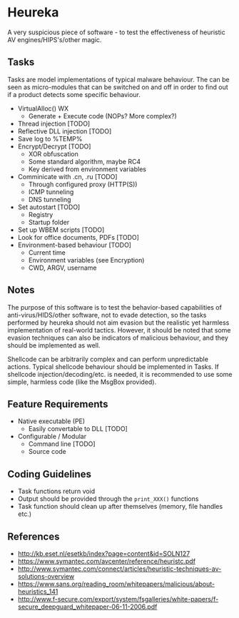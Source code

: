 Heureka
=======

A very suspicious piece of software - to test the effectiveness of heuristic AV engines/HIPS's/other magic.

Tasks
----- 

Tasks are model implementations of typical malware behaviour. The can be seen as micro-modules that can be switched on and off in order to find out if a product detects some specific behaviour.
	
  * VirtualAlloc() WX
    * Generate + Execute code (NOPs? More complex?)
  * Thread injection [TODO]
  * Reflective DLL injection [TODO]
  * Save log to %TEMP%
  * Encrypt/Decrypt [TODO]
    * XOR obfuscation 
    * Some standard algorithm, maybe RC4 
    * Key derived from environment variables 
  * Comminicate with .cn, .ru [TODO] 
    * Through configured proxy (HTTP(S))
    * ICMP tunneling
    * DNS tunneling
  * Set autostart [TODO]
    * Registry
    * Startup folder
  * Set up WBEM scripts [TODO]
  * Look for office documents, PDFs [TODO]
  * Environment-based behaviour [TODO]
    * Current time
    * Environment variables (see Encryption)
    * CWD, ARGV, username

## Notes

The purpose of this software is to test the behavior-based capabilities of anti-virus/HIDS/other software, not to evade detection, so the tasks performed by heureka should not aim evasion but the realistic yet harmless implementation of real-world tactics. However, it should be noted that some evasion techniques can also be indicators of malicious behaviour, and they should be implemented as well.

Shellcode can be arbitrarily complex and can perform unpredictable actions. Typical shellcode behaviour should be implemented in Tasks. If shellcode injection/decoding/etc. is needed, it is recommended to use some simple, harmless code (like the MsgBox provided). 
  
Feature Requirements
--------------------

* Native executable (PE)
  * Easily convertable to DLL [TODO]
* Configurable / Modular
  * Command line [TODO]
  * Source code

Coding Guidelines
-----------------

* Task functions return void
* Output should be provided through the `print_XXX()` functions
* Task function should clean up after themselves (memory, file handles etc.)
  
References
----------

* <http://kb.eset.nl/esetkb/index?page=content&id=SOLN127>
* <https://www.symantec.com/avcenter/reference/heuristc.pdf>
* <http://www.symantec.com/connect/articles/heuristic-techniques-av-solutions-overview>
* <https://www.sans.org/reading_room/whitepapers/malicious/about-heuristics_141>
* <http://www.f-secure.com/export/system/fsgalleries/white-papers/f-secure_deepguard_whitepaper-06-11-2006.pdf>
